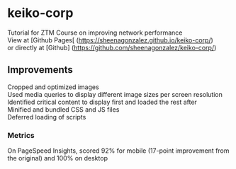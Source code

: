 # keiko-corp
Tutorial for ZTM Course on improving network performance\
View at [Github Pages[ (https://sheenagonzalez.github.io/keiko-corp/)\
or directly at [Github] (https://github.com/sheenagonzalez/keiko-corp/)

## Improvements
Cropped and optimized images\
Used media queries to display different image sizes per screen resolution\
Identified critical content to display first and loaded the rest after\
Minified and bundled CSS and JS files\
Deferred loading of scripts

### Metrics
On PageSpeed Insights, scored 92% for mobile (17-point improvement from the original) and 100% on desktop
